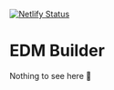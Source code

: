 [![Netlify Status](https://api.netlify.com/api/v1/badges/f060cba5-9a95-4abd-9356-0e5928834806/deploy-status)](https://app.netlify.com/sites/vigilant-meninsky-2fc9ae/deploys)

# EDM Builder

Nothing to see here 🧐
